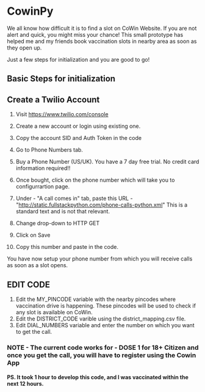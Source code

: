 # CowinPy

We all know how difficult it is to find a slot on CoWin Website. If you are not alert and quick, you might miss your chance!
This small prototype has helped me and my friends book vaccination slots in nearby area as soon as they open up.

Just a few steps for initialization and you are good to go!


## Basic Steps for initialization

## Create a Twilio Account

1. Visit https://www.twilio.com/console

2. Create a new account or login using existing one.

3. Copy the account SID and Auth Token in the code

4. Go to Phone Numbers tab.

5. Buy a Phone Number (US/UK). You have a 7 day free trial. No credit card information required!!

6. Once bought, click on the phone number which will take you to configurrartion page.

7. Under - "A call comes in" tab, paste this URL - "http://static.fullstackpython.com/phone-calls-python.xml"
This is a standard text and is not that relevant.

8. Change drop-down to HTTP GET 

9. Click on Save

10. Copy this number and paste in the code.

You have now setup your phone number from which you will receive calls as soon as a slot opens.

## EDIT CODE

1. Edit the MY_PINCODE variable with the nearby pincodes where vaccination drive is happening. These pincodes will be used to check if any slot is available on CoWin.
2. Edit the DISTRICT_CODE varible using the district_mapping.csv file.
3. Edit DIAL_NUMBERS variable and enter the number on which you want to get the call.

### NOTE -  The current code works for - DOSE 1 for 18+ Citizen and once you get the call, you will have to register using the Cowin App
#### PS. It took 1 hour to develop this code, and I was vaccinated within the next 12 hours.
